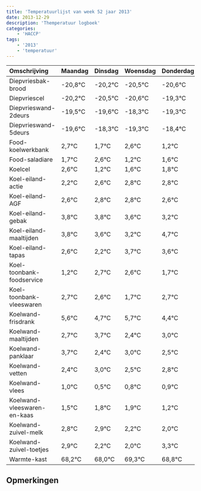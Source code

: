 ```yaml
---
title: 'Temperatuurlijst van week 52 jaar 2013'
date: 2013-12-29
description: 'Themperatuur logboek'
categories:
    - 'HACCP'
tags:
    - '2013'
    - 'temperatuur'
---
```

|Omschrijving|Maandag|Dinsdag|Woensdag|Donderdag|Vrijdag|Zaterdag|Zondag|
|:---|:---|:---|:---|:---|:---|:---|:---|
|Diepvriesbak-brood|-20,8°C|-20,2°C|-20,5°C|-20,6°C|-19,3°C|-20,3°C|-19,4°C|
|Diepvriescel|-20,2°C|-20,5°C|-20,6°C|-19,3°C|-20,3°C|-19,4°C|-20,8°C|
|Diepvrieswand-2deurs|-19,5°C|-19,6°C|-18,3°C|-19,3°C|-18,4°C|-19,8°C|-19,4°C|
|Diepvrieswand-5deurs|-19,6°C|-18,3°C|-19,3°C|-18,4°C|-19,8°C|-19,4°C|-19,2°C|
|Food-koelwerkbank|2,7°C|1,7°C|2,6°C|1,2°C|1,6°C|1,8°C|1,8°C|
|Food-saladiare|1,7°C|2,6°C|1,2°C|1,6°C|1,8°C|1,8°C|1,6°C|
|Koelcel|2,6°C|1,2°C|1,6°C|1,8°C|1,8°C|1,6°C|1,2°C|
|Koel-eiland-actie|2,2°C|2,6°C|2,8°C|2,8°C|2,6°C|2,2°C|3,7°C|
|Koel-eiland-AGF|2,6°C|2,8°C|2,8°C|2,6°C|2,2°C|3,7°C|3,6°C|
|Koel-eiland-gebak|3,8°C|3,8°C|3,6°C|3,2°C|4,7°C|4,6°C|3,7°C|
|Koel-eiland-maaltijden|3,8°C|3,6°C|3,2°C|4,7°C|4,6°C|3,7°C|4,7°C|
|Koel-eiland-tapas|2,6°C|2,2°C|3,7°C|3,6°C|2,7°C|3,7°C|2,4°C|
|Koel-toonbank-foodservice|1,2°C|2,7°C|2,6°C|1,7°C|2,7°C|1,4°C|2,0°C|
|Koel-toonbank-vleeswaren|2,7°C|2,6°C|1,7°C|2,7°C|1,4°C|2,0°C|1,5°C|
|Koelwand-frisdrank|5,6°C|4,7°C|5,7°C|4,4°C|5,0°C|4,5°C|4,8°C|
|Koelwand-maaltijden|2,7°C|3,7°C|2,4°C|3,0°C|2,5°C|2,8°C|2,9°C|
|Koelwand-panklaar|3,7°C|2,4°C|3,0°C|2,5°C|2,8°C|2,9°C|2,2°C|
|Koelwand-vetten|2,4°C|3,0°C|2,5°C|2,8°C|2,9°C|2,2°C|2,0°C|
|Koelwand-vlees|1,0°C|0,5°C|0,8°C|0,9°C|0,2°C|0,0°C|1,3°C|
|Koelwand-vleeswaren-en-kaas|1,5°C|1,8°C|1,9°C|1,2°C|1,0°C|2,3°C|1,8°C|
|Koelwand-zuivel-melk|2,8°C|2,9°C|2,2°C|2,0°C|3,3°C|2,8°C|4,0°C|
|Koelwand-zuivel-toetjes|2,9°C|2,2°C|2,0°C|3,3°C|2,8°C|4,0°C|3,2°C|
|Warmte-kast|68,2°C|68,0°C|69,3°C|68,8°C|70,0°C|69,2°C|68,2°C|

## Opmerkingen


